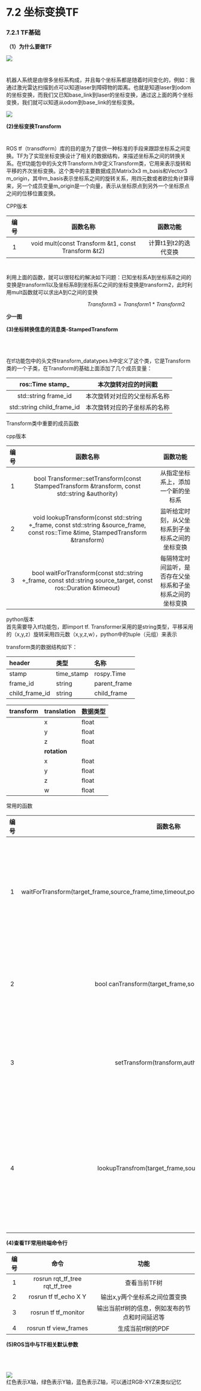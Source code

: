 # 7.2 坐标变换TF

### 7.2.1 TF基础

**（1）为什么要做TF**

![](/pics/image034.png)

$$\quad$$机器人系统是由很多坐标系构成，并且每个坐标系都是随着时间变化的，例如：我通过激光雷达扫描到点可以知道laser到障碍物的距离。也就是知道laser到odom的坐标变换，而我们又已知base\_link到laser的坐标变换，通过这上面的两个坐标变换，我们就可以知道从odom到base\_link的坐标变换。

![](/pics/image035.png)

**\(2\)坐标变换Transform**

$$\quad$$ROS tf（transdform）库的目的是为了提供一种标准的手段来跟踪坐标系之间变换。TF为了实现坐标变换设计了相关的数据结构，来描述坐标系之间的转换关系。在tf功能包中的头文件Transform.h中定义Transform类，它用来表示旋转和平移的齐次坐标变换。这个类中的主要数据成员Matrix3x3 m\_basis和Vector3 m\_origin，其中m\_basis表示坐标系之间的旋转关系，用四元数或者欧拉角计算得来，另一个成员变量m\_origin是一个向量，表示从坐标原点到另外一个坐标原点之间的位移位置变换。

CPP版本

| 编号 | 函数名称 | 函数功能 |
| :---: | :---: | :---: |
| 1 | void mult\(const Transform &t1, const Transform &t2\) | 计算t1到t2的迭代变换 |

$$\quad$$利用上面的函数，就可以很轻松的解决如下问题：已知坐标系A到坐标系B之间的变换是transform1以及坐标系B到坐标系C之间的坐标变换是transform2，此时利用mult函数就可以求出A到C之间的变换

$$\qquad \qquad \qquad  \qquad \qquad \qquad Transform3=Transform1*Transform2$$

**少一图**

**\(3\)坐标转换信息的消息类-StampedTransform**

$$\quad$$$$\quad$$在tf功能包中的头文件transform\_datatypes.h中定义了这个类，它是Transform类的一个子类，在Transform的基础上面添加了几个成员变量：

| ros::Time stamp\_ | 本次旋转对应的时间戳 |
| :---: | :---: |
| std::string frame\_id | 本次旋转对对应的父坐标系名称 |
| std::string child\_frame\_id | 本次旋转对应的子坐标系的名称 |

Transform类中重要的成员函数

cpp版本

| 编号 | 函数名称 | 函数功能 |
| :---: | :---: | :---: |
| 1 | bool Transformer::setTransform\(const StampedTransform &transform, const std::string &authority\) | 从指定坐标系上，添加一个新的坐标系 |
| 2 | void lookupTransform\(const std::string ⌖\_frame, const std::string &source\_frame, const ros::Time &time, StampedTransform &transform\) | 监听给定时刻，从父坐标系到子坐标系之间的坐标变换 |
| 3 | bool waitForTransform\(const std::string ⌖\_frame, const std::string source\_target, const ros::Duration &timeout\) | 每隔特定时间监听，是否存在父坐标系和子坐标系之间的坐标变换 |

python版本  
    首先需要导入tf功能包，即import tf. Transformer采用的是string类型，平移采用的（x,y,z）旋转采用四元数（x,y,z,w），python中的tuple（元组）来表示

transform类的数据结构如下：

| header | 类型 | 名称 |
| :--- | :--- | :--- |
| stamp | time\_stamp | rospy.Time |
| frame\_id | string | parent\_frame |
| child\_frame\_id | string | child\_frame |

| transform | **translation** | 数据类型 |
| :--- | :--- | :--- |
|  | x | float |
|  | y | float |
|  | z | float |
|  | **rotation** |  |
|  | x | float |
|  | y | float |
|  | z | float |
|  | w | float |

常用的函数

| 编号 | 函数名称 | 函数功能 |
| :---: | :---: | :---: |
| 1 | waitForTransform\(target\_frame,source\_frame,time,timeout,polling\_sleep\_duration=rospy.Duration\(0.01\)\) | 监听给定时刻，父坐标系和子坐标系之间的坐标变换 |
| 2 | bool canTransform\(target\_frame,source\_frame,time\) | 判断是否存在父坐标系和子坐标系 |
| 3 | setTransform\(transform,authroity=" "\) | 从指定坐标系中，添加一个新的坐标系 |
| 4 | lookupTransfrom\(target\_frame,source\_frame,time\) | 监听父坐标系和子坐标系之间的坐标变换，返回平移和旋转 |

**\(4\)查看TF常用终端命令行**

| 编号 | 命令 | 功能 |
| :---: | :---: | :---: |
| 1 | rosrun rqt\_tf\_tree rqt\_tf\_tree | 查看当前TF树 |
| 2 | rosrun tf tf\_echo X Y | 输出x,y两个坐标系之间位置变换 |
| 3 | rosrun tf tf\_monitor | 输出当前tf树的信息，例如发布的节点和时间延迟等 |
| 4 | rosrun tf view\_frames | 生成当前tf树的PDF |

**\(5\)ROS当中与TF相关默认参数**

$$\qquad \qquad \qquad \qquad \qquad$$                                            $$\qquad \qquad  \qquad  \qquad$$![](/pics/image037.png)  
    红色表示X轴，绿色表示Y轴，蓝色表示Z轴，可以通过RGB-XYZ来类似记忆


